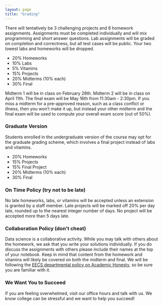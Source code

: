```yaml
---
layout: page
title: "Grading"
---
```


There will tentatively be 3 challenging projects and 8 homework assignments. Assignments must be completed individually and will mix programming and short answer questions. Lab assignments will be graded on completion and correctness, but all test cases will be public. Your two lowest labs and homeworks will be dropped.

- 20% Homeworks
- 10% Labs
- 5% Vitamins
- 15% Projects
- 20% Midterms (10% each)
- 30% Final

Midterm 1 will be in class on February 28th. Midterm 2 will be in class on
April 11th. The final exam will be May 16th from 11:30am - 2:30pm. If you miss a midterm for a pre-approved reason, such as a class conflict or illness, then you won’t make it up, but instead your other midterm and the final exam will be
used to compute your overall exam score (out of 50%).

### Graduate Version

Students enrolled in the undergraduate version of the course may opt for
the graduate grading scheme, which involves a final project instead of
labs and vitamins.

- 20% Homeworks
- 15% Projects
- 15% Final Project
- 20% Midterms (10% each)
- 30% Final

### On Time Policy (try not to be late)

No late homeworks, labs, or vitamins will be accepted unless an extension is
granted by a staff member. Late projects will be marked off 20% per day late, rounded up to the nearest integer number of days. No project will be accepted
more than 5 days late.

### Collaboration Policy (don't cheat)

Data science is a collaborative activity.
While you may talk with others about the homework, we ask that you write your solutions individually.
If you do discuss the assignments with others please include their names at the top of your notebook.
Keep in mind that content from the homework and vitamins will likely be covered on both the midterm and final.
We will be following the [EECS
departmental policy on Academic
Honesty](https://eecs.berkeley.edu/resources/students/academic-dishonesty), so
be sure you are familiar with it.

### We Want You to Succeed

If you are feeling overwhelmed, visit our office hours and talk with us.
We know college can be stressful and we want to help you succeed!
